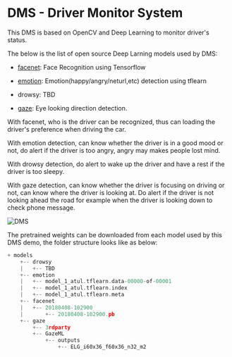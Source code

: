 # DMS - Driver Monitor System

This DMS is based on OpenCV and Deep Learning to monitor driver's status.

The below is the list of open source Deep Larning models used by DMS:

* [facenet](https://github.com/davidsandberg/facenet): Face Recognition using Tensorflow

* [emotion](https://github.com/atulapra/Emotion-detection): Emotion(happy/angry/neturl,etc) detection using tflearn

* drowsy: TBD

* [gaze](https://github.com/swook/GazeML): Eye looking direction detection.

With facenet, who is the driver can be recognized, thus can loading the driver's preference when driving the car.

With emotion detection, can know whether the driver is in a good mood or not, do alert if the driver is too angry, angry may makes people lost mind.

With drowsy detection, do alert to wake up the driver and have a rest if the driver is too sleepy.

With gaze detection, can know whether the driver is focusing on driving or not, can know where the driver is looking at. Do alert if the driver is not looking ahead the road for example when the driver is looking down to check phone message.

![DMS](doc/demo.gif)

The pretrained weights can be downloaded from each model used by this DMS demo, the folder structure looks like as below:

```c
+ models
    +-- drowsy
    |   +-- TBD
    +-- emotion
    |   +-- model_1_atul.tflearn.data-00000-of-00001
    |   +-- model_1_atul.tflearn.index
    |   +-- model_1_atul.tflearn.meta
    +-- facenet
    |   +-- 20180408-102900
    |       +-- 20180408-102900.pb
    +-- gaze
        +-- 3rdparty
        +-- GazeML
            +-- outputs
                +-- ELG_i60x36_f60x36_n32_m2
```
